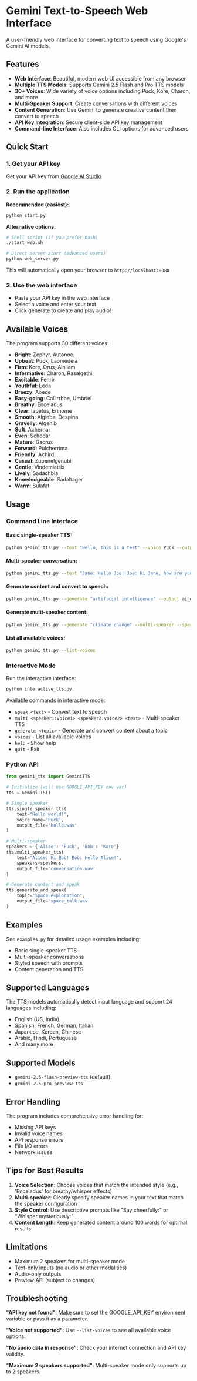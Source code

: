 # Gemini Text-to-Speech Web Interface

A user-friendly web interface for converting text to speech using Google's Gemini AI models.

## Features

- **Web Interface**: Beautiful, modern web UI accessible from any browser
- **Multiple TTS Models**: Supports Gemini 2.5 Flash and Pro TTS models
- **30+ Voices**: Wide variety of voice options including Puck, Kore, Charon, and more
- **Multi-Speaker Support**: Create conversations with different voices
- **Content Generation**: Use Gemini to generate creative content then convert to speech
- **API Key Integration**: Secure client-side API key management
- **Command-line Interface**: Also includes CLI options for advanced users

## Quick Start

### 1. Get your API key
Get your API key from [Google AI Studio](https://aistudio.google.com/app/apikey)

### 2. Run the application

**Recommended (easiest):**
```bash
python start.py
```

**Alternative options:**
```bash
# Shell script (if you prefer bash)
./start_web.sh

# Direct server start (advanced users)
python web_server.py
```

This will automatically open your browser to `http://localhost:8080`

### 3. Use the web interface
- Paste your API key in the web interface
- Select a voice and enter your text
- Click generate to create and play audio!

## Available Voices

The program supports 30 different voices:

- **Bright**: Zephyr, Autonoe
- **Upbeat**: Puck, Laomedeia  
- **Firm**: Kore, Orus, Alnilam
- **Informative**: Charon, Rasalgethi
- **Excitable**: Fenrir
- **Youthful**: Leda
- **Breezy**: Aoede
- **Easy-going**: Callirrhoe, Umbriel
- **Breathy**: Enceladus
- **Clear**: Iapetus, Erinome
- **Smooth**: Algieba, Despina
- **Gravelly**: Algenib
- **Soft**: Achernar
- **Even**: Schedar
- **Mature**: Gacrux
- **Forward**: Pulcherrima
- **Friendly**: Achird
- **Casual**: Zubenelgenubi
- **Gentle**: Vindemiatrix
- **Lively**: Sadachbia
- **Knowledgeable**: Sadaltager
- **Warm**: Sulafat

## Usage

### Command Line Interface

#### Basic single-speaker TTS:
```bash
python gemini_tts.py --text "Hello, this is a test" --voice Puck --output hello.wav
```

#### Multi-speaker conversation:
```bash
python gemini_tts.py --text "Jane: Hello Joe! Joe: Hi Jane, how are you?" --multi-speaker --speakers "Jane:Kore" "Joe:Puck" --output conversation.wav
```

#### Generate content and convert to speech:
```bash
python gemini_tts.py --generate "artificial intelligence" --output ai_explanation.wav
```

#### Generate multi-speaker content:
```bash
python gemini_tts.py --generate "climate change" --multi-speaker --speakers "Dr.Smith:Charon" "Sarah:Leda" --output climate_discussion.wav
```

#### List all available voices:
```bash
python gemini_tts.py --list-voices
```

### Interactive Mode

Run the interactive interface:
```bash
python interactive_tts.py
```

Available commands in interactive mode:
- `speak <text>` - Convert text to speech
- `multi <speaker1:voice1> <speaker2:voice2> <text>` - Multi-speaker TTS
- `generate <topic>` - Generate and convert content about a topic
- `voices` - List all available voices
- `help` - Show help
- `quit` - Exit

### Python API

```python
from gemini_tts import GeminiTTS

# Initialize (will use GOOGLE_API_KEY env var)
tts = GeminiTTS()

# Single speaker
tts.single_speaker_tts(
    text="Hello world!",
    voice_name='Puck',
    output_file='hello.wav'
)

# Multi-speaker
speakers = {'Alice': 'Puck', 'Bob': 'Kore'}
tts.multi_speaker_tts(
    text="Alice: Hi Bob! Bob: Hello Alice!",
    speakers=speakers,
    output_file='conversation.wav'
)

# Generate content and speak
tts.generate_and_speak(
    topic="space exploration",
    output_file='space_talk.wav'
)
```

## Examples

See `examples.py` for detailed usage examples including:
- Basic single-speaker TTS
- Multi-speaker conversations
- Styled speech with prompts
- Content generation and TTS

## Supported Languages

The TTS models automatically detect input language and support 24 languages including:
- English (US, India)
- Spanish, French, German, Italian
- Japanese, Korean, Chinese
- Arabic, Hindi, Portuguese
- And many more

## Supported Models

- `gemini-2.5-flash-preview-tts` (default)
- `gemini-2.5-pro-preview-tts`

## Error Handling

The program includes comprehensive error handling for:
- Missing API keys
- Invalid voice names
- API response errors
- File I/O errors
- Network issues

## Tips for Best Results

1. **Voice Selection**: Choose voices that match the intended style (e.g., 'Enceladus' for breathy/whisper effects)
2. **Multi-speaker**: Clearly specify speaker names in your text that match the speaker configuration
3. **Style Control**: Use descriptive prompts like "Say cheerfully:" or "Whisper mysteriously:"
4. **Content Length**: Keep generated content around 100 words for optimal results

## Limitations

- Maximum 2 speakers for multi-speaker mode
- Text-only inputs (no audio or other modalities)
- Audio-only outputs
- Preview API (subject to changes)

## Troubleshooting

**"API key not found"**: Make sure to set the GOOGLE_API_KEY environment variable or pass it as a parameter.

**"Voice not supported"**: Use `--list-voices` to see all available voice options.

**"No audio data in response"**: Check your internet connection and API key validity.

**"Maximum 2 speakers supported"**: Multi-speaker mode only supports up to 2 speakers.
